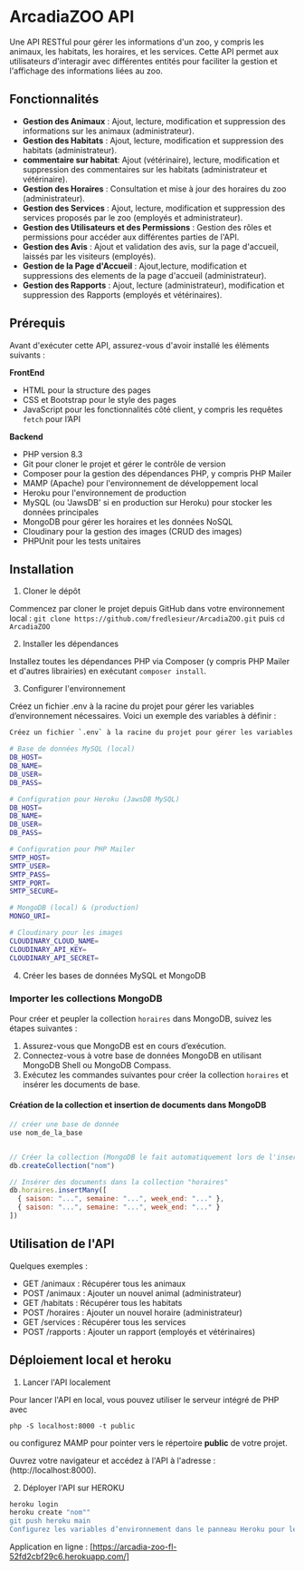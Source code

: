 # ArcadiaZOO API

Une API RESTful pour gérer les informations d'un zoo, y compris les animaux, les habitats, les horaires, et les services. Cette API permet aux utilisateurs d'interagir avec différentes entités pour faciliter la gestion et l'affichage des informations liées au zoo.

## Fonctionnalités

- **Gestion des Animaux** : Ajout, lecture, modification et suppression des informations sur les animaux (administrateur).
- **Gestion des Habitats** : Ajout, lecture, modification et suppression des habitats (administrateur).
- **commentaire sur habitat**: Ajout (vétérinaire), lecture, modification et suppression des commentaires sur les habitats  (administrateur et vétérinaire).
- **Gestion des Horaires** : Consultation et mise à jour des horaires du zoo (administrateur).
- **Gestion des Services** : Ajout, lecture, modification et suppression des services proposés par le zoo (employés et administrateur).
- **Gestion des Utilisateurs et des Permissions** : Gestion des rôles et permissions pour accéder aux différentes parties de l'API.
- **Gestion des Avis** : Ajout et validation des avis, sur la page d'accueil, laissés par les visiteurs (employés).
- **Gestion de la Page d'Accueil** : Ajout,lecture, modification et suppressions des elements de la page d'accueil (administrateur).
- **Gestion des Rapports** : Ajout, lecture (administrateur), modification et suppression des Rapports (employés et vétérinaires).

## Prérequis

Avant d'exécuter cette API, assurez-vous d'avoir installé les éléments suivants :

**FrontEnd**

- HTML pour la structure des pages
- CSS et Bootstrap pour le style des pages
- JavaScript pour les fonctionnalités côté client, y compris les requêtes `fetch` pour l’API

**Backend**

- PHP version 8.3
- Git pour cloner le projet et gérer le contrôle de version
- Composer pour la gestion des dépendances PHP, y compris PHP Mailer
- MAMP (Apache) pour l'environnement de développement local
- Heroku pour l'environnement de production
- MySQL (ou 'JawsDB' si en production sur Heroku) pour stocker les données principales
- MongoDB pour gérer les horaires et les données NoSQL
- Cloudinary pour la gestion des images (CRUD des images)
- PHPUnit pour les tests unitaires

## Installation

1. Cloner le dépôt

Commencez par cloner le projet depuis GitHub dans votre environnement local : `git clone https://github.com/fredlesieur/ArcadiaZOO.git` puis `cd ArcadiaZOO`

2. Installer les dépendances

Installez toutes les dépendances PHP via Composer (y compris PHP Mailer et d'autres librairies) en exécutant `composer install`.

3. Configurer l'environnement

Créez un fichier .env à la racine du projet pour gérer les variables d’environnement nécessaires. Voici un exemple des variables à définir :

```bash
Créez un fichier `.env` à la racine du projet pour gérer les variables d’environnement nécessaires. Voici un exemple des variables à définir :

# Base de données MySQL (local)
DB_HOST=
DB_NAME=
DB_USER=
DB_PASS=

# Configuration pour Heroku (JawsDB MySQL)
DB_HOST=
DB_NAME=
DB_USER=
DB_PASS=

# Configuration pour PHP Mailer
SMTP_HOST=
SMTP_USER=
SMTP_PASS=
SMTP_PORT=
SMTP_SECURE=

# MongoDB (local) & (production)
MONGO_URI=

# Cloudinary pour les images
CLOUDINARY_CLOUD_NAME=
CLOUDINARY_API_KEY=
CLOUDINARY_API_SECRET=
```
4. Créer les bases de données MySQL et MongoDB
### Importer les collections MongoDB

Pour créer et peupler la collection `horaires` dans MongoDB, suivez les étapes suivantes :

1. Assurez-vous que MongoDB est en cours d’exécution.
2. Connectez-vous à votre base de données MongoDB en utilisant MongoDB Shell ou MongoDB Compass.
3. Exécutez les commandes suivantes pour créer la collection `horaires` et insérer les documents de base.

#### Création de la collection et insertion de documents dans MongoDB

```javascript
// créer une base de donnée
use nom_de_la_base


// Créer la collection (MongoDB le fait automatiquement lors de l'insertion, mais ceci est optionnel)
db.createCollection("nom")

// Insérer des documents dans la collection "horaires"
db.horaires.insertMany([
  { saison: "...", semaine: "...", week_end: "..." },
  { saison: "...", semaine: "...", week_end: "..." }
])
```
## Utilisation de l'API

Quelques exemples :

- GET /animaux : Récupérer tous les animaux
- POST /animaux : Ajouter un nouvel animal (administrateur)
- GET /habitats : Récupérer tous les habitats
- POST /horaires : Ajouter un nouvel horaire (administrateur)
- GET /services : Récupérer tous les services
- POST /rapports : Ajouter un rapport (employés et vétérinaires)


## Déploiement local et heroku

1. Lancer l'API localement

Pour lancer l'API en local, vous pouvez utiliser le serveur intégré de PHP avec

 `php -S localhost:8000 -t public`

ou configurez MAMP pour pointer vers le répertoire **public** de votre projet.

Ouvrez votre navigateur et accédez à l'API à l'adresse  :(http://localhost:8000).

2. Déployer l'API sur HEROKU

```bash
heroku login
heroku create "nom""
git push heroku main
Configurez les variables d’environnement dans le panneau Heroku pour les connecter aux services MySQL, MongoDB, et Cloudinary.
```

Application en ligne : [https://arcadia-zoo-fl-52fd2cbf29c6.herokuapp.com/]







